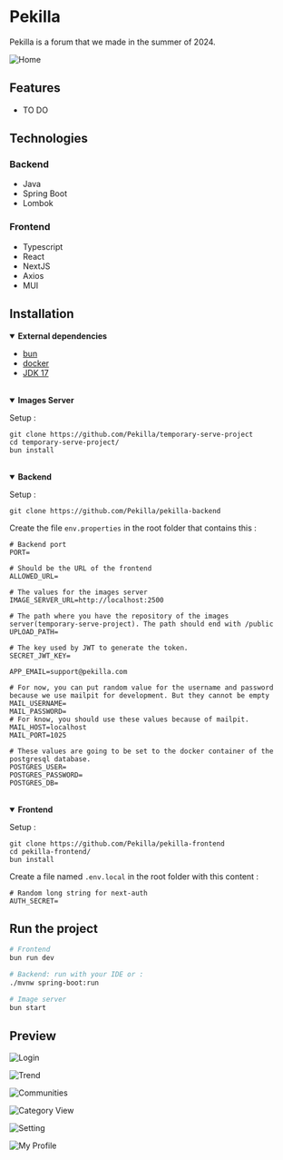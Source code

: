 # Pekilla

Pekilla is a forum that we made in the summer of 2024.

![Home](./src/main/resources/markdown-images/main.png)

## Features

- TO DO

## Technologies

### Backend

- Java
- Spring Boot
- Lombok

### Frontend

- Typescript
- React
- NextJS
- Axios
- MUI

## Installation
<!-- Dependencies -->
<details open><summary><b>External dependencies</b></summary>

- [bun](https://bun.sh/)
- [docker](https://www.docker.com/)
- [JDK 17](https://www.oracle.com/ca-en/java/technologies/downloads/#java17)

</details>
<br />

<!-- Images section -->
<details open><summary><b>Images Server</b></summary>

Setup :
```shell
git clone https://github.com/Pekilla/temporary-serve-project
cd temporary-serve-project/
bun install
```

</details>
<br />

<!-- Backend section -->
<details open><summary><b>Backend</b></summary>

Setup :
```
git clone https://github.com/Pekilla/pekilla-backend
```

Create the file `env.properties` in the root folder that contains this :
```properties
# Backend port
PORT=

# Should be the URL of the frontend
ALLOWED_URL=

# The values for the images server
IMAGE_SERVER_URL=http://localhost:2500

# The path where you have the repository of the images server(temporary-serve-project). The path should end with /public
UPLOAD_PATH=

# The key used by JWT to generate the token.
SECRET_JWT_KEY=

APP_EMAIL=support@pekilla.com

# For now, you can put random value for the username and password because we use mailpit for development. But they cannot be empty
MAIL_USERNAME=
MAIL_PASSWORD=
# For know, you should use these values because of mailpit.
MAIL_HOST=localhost
MAIL_PORT=1025

# These values are going to be set to the docker container of the postgresql database.
POSTGRES_USER=
POSTGRES_PASSWORD=
POSTGRES_DB=
```
</details>
<br />

<!-- Frontend section -->
<details open><summary><b>Frontend</b></summary>

Setup :
```
git clone https://github.com/Pekilla/pekilla-frontend
cd pekilla-frontend/
bun install
```

Create a file named `.env.local` in the root folder with this content :
```properties
# Random long string for next-auth
AUTH_SECRET=
```
</details>

## Run the project

```sh
# Frontend
bun run dev

# Backend: run with your IDE or :
./mvnw spring-boot:run

# Image server
bun start
```

## Preview

![Login](./src/main/resources/markdown-images/login.png)

![Trend](./src/main/resources/markdown-images/trend.png)

![Communities](./src/main/resources/markdown-images/communities.png)

![Category View](./src/main/resources/markdown-images/category_view.png)

![Setting](./src/main/resources/markdown-images/setting.png)

![My Profile](./src/main/resources/markdown-images/my_profile.png)
